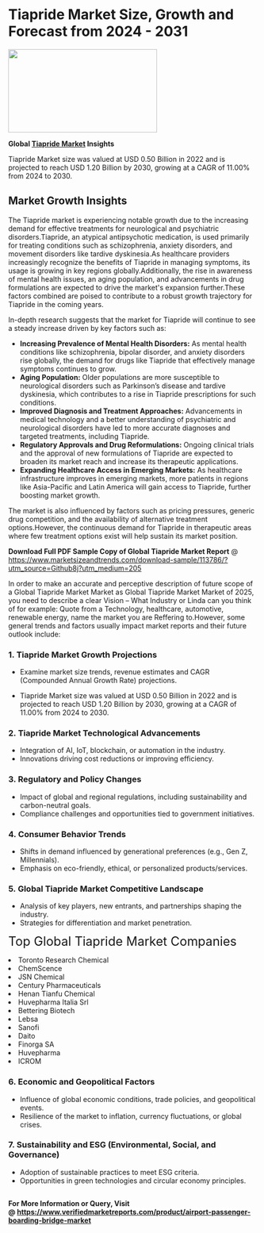 <H1>Tiapride Market Size, Growth and Forecast from 2024 - 2031</H1><img class="aligncenter size-medium wp-image-584254" src="https://thirdeyenews.in/wp-content/uploads/2024/09/Global-Market-Research-300x168.jpeg" alt="" width="300" height="168" /><p><strong>Global&nbsp;<a href="https://www.marketsizeandtrends.com/download-sample/113786/?utm_source=Github8j?utm_medium=205">Tiapride Market</a> Insights</strong></p><p>Tiapride Market size was valued at USD 0.50 Billion in 2022 and is projected to reach USD 1.20 Billion by 2030, growing at a CAGR of 11.00% from 2024 to 2030.</p><p><h2>Market Growth Insights</h2> <p>The Tiapride market is experiencing notable growth due to the increasing demand for effective treatments for neurological and psychiatric disorders.Tiapride, an atypical antipsychotic medication, is used primarily for treating conditions such as schizophrenia, anxiety disorders, and movement disorders like tardive dyskinesia.As healthcare providers increasingly recognize the benefits of Tiapride in managing symptoms, its usage is growing in key regions globally.Additionally, the rise in awareness of mental health issues, an aging population, and advancements in drug formulations are expected to drive the market's expansion further.These factors combined are poised to contribute to a robust growth trajectory for Tiapride in the coming years.</p> <p>In-depth research suggests that the market for Tiapride will continue to see a steady increase driven by key factors such as: </p> <ul> <li><strong>Increasing Prevalence of Mental Health Disorders:</strong> As mental health conditions like schizophrenia, bipolar disorder, and anxiety disorders rise globally, the demand for drugs like Tiapride that effectively manage symptoms continues to grow.</li> <li><strong>Aging Population:</strong> Older populations are more susceptible to neurological disorders such as Parkinson’s disease and tardive dyskinesia, which contributes to a rise in Tiapride prescriptions for such conditions.</li> <li><strong>Improved Diagnosis and Treatment Approaches:</strong> Advancements in medical technology and a better understanding of psychiatric and neurological disorders have led to more accurate diagnoses and targeted treatments, including Tiapride.</li> <li><strong>Regulatory Approvals and Drug Reformulations:</strong> Ongoing clinical trials and the approval of new formulations of Tiapride are expected to broaden its market reach and increase its therapeutic applications.</li> <li><strong>Expanding Healthcare Access in Emerging Markets:</strong> As healthcare infrastructure improves in emerging markets, more patients in regions like Asia-Pacific and Latin America will gain access to Tiapride, further boosting market growth.</li> </ul> <p>The market is also influenced by factors such as pricing pressures, generic drug competition, and the availability of alternative treatment options.However, the continuous demand for Tiapride in therapeutic areas where few treatment options exist will help sustain its market position.</p> <p><span class=""><strong>Download Full PDF Sample Copy of Global Tiapride Market Report</strong> @ <a href="https://www.marketsizeandtrends.com/download-sample/113786/?utm_source=Github8j?utm_medium=205" target="_blank">https://www.marketsizeandtrends.com/download-sample/113786/?utm_source=Github8j?utm_medium=205</a></span></p><p>In order to make an accurate and perceptive description of future scope of a Global&nbsp;Tiapride Market Market as Global&nbsp;Tiapride Market Market of 2025, you need to describe a clear Vision &ndash; What Industry or Linda can you think of for example: Quote from a Technology, healthcare, automotive, renewable energy, name the market you are Reffering to.However, some general trends and factors usually impact market reports and their future outlook include:</p><h3>1.&nbsp;<strong>Tiapride Market Growth Projections</strong></h3><ul><li>Examine market size trends, revenue estimates and CAGR (Compounded Annual Growth Rate) projections.</li><li><p>Tiapride Market size was valued at USD 0.50 Billion in 2022 and is projected to reach USD 1.20 Billion by 2030, growing at a CAGR of 11.00% from 2024 to 2030.</p></li></ul><h3>2.&nbsp;<strong>Tiapride Market Technological Advancements</strong></h3><ul><li>Integration of AI, IoT, blockchain, or automation in the industry.</li><li>Innovations driving cost reductions or improving efficiency.</li></ul><h3>3.&nbsp;<strong>Regulatory and Policy Changes</strong></h3><ul><li>Impact of global and regional regulations, including sustainability and carbon-neutral goals.</li><li>Compliance challenges and opportunities tied to government initiatives.</li></ul><h3>4.&nbsp;<strong>Consumer Behavior Trends</strong></h3><ul><li>Shifts in demand influenced by generational preferences (e.g., Gen Z, Millennials).</li><li>Emphasis on eco-friendly, ethical, or personalized products/services.</li></ul><h3>5.&nbsp;<strong>Global Tiapride Market Competitive Landscape</strong></h3><ul><li>Analysis of key players, new entrants, and partnerships shaping the industry.</li><li>Strategies for differentiation and market penetration.</li></ul><p data-pm-slice="1 1 []"><span style="color: inherit; font-family: inherit; font-size: 25px;">Top Global Tiapride Market Companies</span></p><div class="" data-test-id=""><p><li>Toronto Research Chemical</li><li> ChemScence</li><li> JSN Chemical</li><li> Century Pharmaceuticals</li><li> Henan Tianfu Chemical</li><li> Huvepharma Italia Srl</li><li> Bettering Biotech</li><li> Lebsa</li><li> Sanofi</li><li> Daito</li><li> Finorga SA</li><li> Huvepharma</li><li> ICROM</li></p></div><h3>6.&nbsp;<strong>Economic and Geopolitical Factors</strong></h3><ul><li>Influence of global economic conditions, trade policies, and geopolitical events.</li><li>Resilience of the market to inflation, currency fluctuations, or global crises.</li></ul><h3>7.&nbsp;<strong>Sustainability and ESG (Environmental, Social, and Governance)</strong></h3><ul><li>Adoption of sustainable practices to meet ESG criteria.</li><li>Opportunities in green technologies and circular economy principles.</li></ul><h2><strong style="font-size: 14px;">For More Information or Query, Visit @&nbsp;</strong><a style="background-color: #ffffff; font-size: 14px;" href="https://www.marketsizeandtrends.com/report/tiapride-market/" target="_blank">https://www.verifiedmarketreports.com/product/airport-passenger-boarding-bridge-market</a></h2>